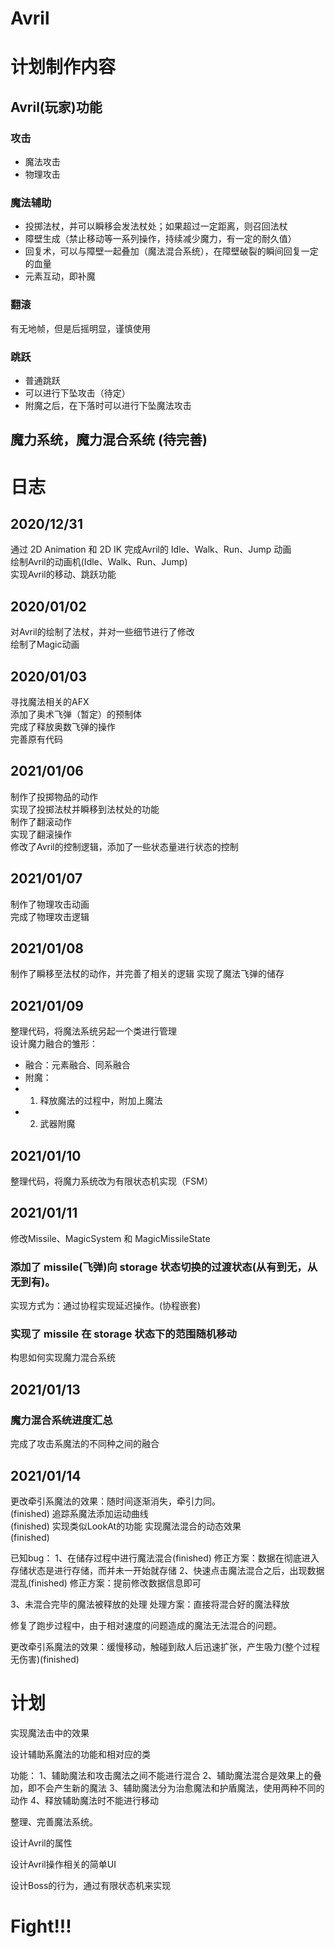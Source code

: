 # Avril

# 计划制作内容
## Avril(玩家)功能
### 攻击
* 魔法攻击
* 物理攻击
### 魔法辅助
* 投掷法杖，并可以瞬移会发法杖处；如果超过一定距离，则召回法杖
* 障壁生成（禁止移动等一系列操作，持续减少魔力，有一定的耐久值）
* 回复术，可以与障壁一起叠加（魔法混合系统），在障壁破裂的瞬间回复一定的血量
* 元素互动，即补魔
### 翻滚
有无地帧，但是后摇明显，谨慎使用
### 跳跃
* 普通跳跃
* 可以进行下坠攻击（待定）
* 附魔之后，在下落时可以进行下坠魔法攻击

## 魔力系统，魔力混合系统 (待完善)

 
# 日志
## 2020/12/31
通过 2D Animation 和 2D IK 完成Avril的 Idle、Walk、Run、Jump 动画</br>
绘制Avril的动画机(Idle、Walk、Run、Jump)</br>
实现Avril的移动、跳跃功能</br>

## 2020/01/02
对Avril的绘制了法杖，并对一些细节进行了修改</br>
绘制了Magic动画</br>

## 2020/01/03
寻找魔法相关的AFX</br>
添加了奥术飞弹（暂定）的预制体</br>
完成了释放奥数飞弹的操作</br>
完善原有代码</br>

## 2021/01/06
制作了投掷物品的动作</br>
实现了投掷法杖并瞬移到法杖处的功能</br>
制作了翻滚动作</br>
实现了翻滚操作</br>
修改了Avril的控制逻辑，添加了一些状态量进行状态的控制</br>

## 2021/01/07
制作了物理攻击动画</br>
完成了物理攻击逻辑</br>

## 2021/01/08
制作了瞬移至法杖的动作，并完善了相关的逻辑
实现了魔法飞弹的储存

## 2021/01/09
整理代码，将魔法系统另起一个类进行管理</br>
设计魔力融合的雏形：</br>
* 融合：元素融合、同系融合
* 附魔：
* 1. 释放魔法的过程中，附加上魔法
* 2. 武器附魔

## 2021/01/10
整理代码，将魔力系统改为有限状态机实现（FSM）

## 2021/01/11
修改Missile、MagicSystem 和 MagicMissileState</br>
### 添加了 missile(飞弹)向 storage 状态切换的过渡状态(从有到无，从无到有)。</br>
实现方式为：通过协程实现延迟操作。(协程嵌套)</br>
### 实现了 missile 在 storage 状态下的范围随机移动
构思如何实现魔力混合系统</br>

## 2021/01/13
### 魔力混合系统进度汇总
完成了攻击系魔法的不同种之间的融合

## 2021/01/14
更改牵引系魔法的效果：随时间逐渐消失，牵引力同。</br> (finished)
追踪系魔法添加运动曲线</br> (finished) 实现类似LookAt的功能
实现魔法混合的动态效果</br> (finished)

已知bug：
1、在储存过程中进行魔法混合(finished)
修正方案：数据在彻底进入存储状态是进行存储，而并未一开始就存储
2、快速点击魔法混合之后，出现数据混乱(finished)
修正方案：提前修改数据信息即可

3、未混合完毕的魔法被释放的处理
处理方案：直接将混合好的魔法释放

修复了跑步过程中，由于相对速度的问题造成的魔法无法混合的问题。

更改牵引系魔法的效果：缓慢移动，触碰到敌人后迅速扩张，产生吸力(整个过程无伤害)(finished)

# 计划
实现魔法击中的效果

设计辅助系魔法的功能和相对应的类</br>

功能：
1、辅助魔法和攻击魔法之间不能进行混合
2、辅助魔法混合是效果上的叠加，即不会产生新的魔法
3、辅助魔法分为治愈魔法和护盾魔法，使用两种不同的动作
4、释放辅助魔法时不能进行移动

整理、完善魔法系统。

设计Avril的属性

设计Avril操作相关的简单UI

设计Boss的行为，通过有限状态机来实现

# Fight!!!
